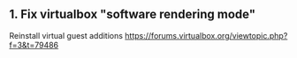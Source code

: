 ## 1. Fix virtualbox "software rendering mode"

Reinstall virtual guest additions
https://forums.virtualbox.org/viewtopic.php?f=3&t=79486
